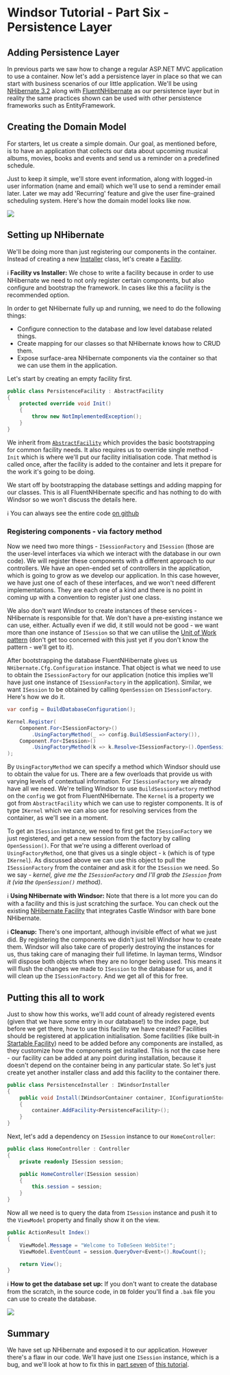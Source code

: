 # Windsor Tutorial - Part Six - Persistence Layer

## Adding Persistence Layer

In previous parts we saw how to change a regular ASP.NET MVC application to use a container. Now let's add a persistence layer in place so that we can start with business scenarios of our little application. We'll be using [NHibernate 3.2](http://nhforge.org) along with [FluentNHibernate](http://fluentnhibernate.org/) as our persistence layer but in reality the same practices shown can be used with other persistence frameworks such as EntityFramework.

## Creating the Domain Model

For starters, let us create a simple domain. Our goal, as mentioned before, is to have an application that collects our data about upcoming musical albums, movies, books and events and send us a reminder on a predefined schedule.

Just to keep it simple, we'll store event information, along with logged-in user information (name and email) which we'll use to send a reminder email later. Later we may add 'Recurring' feature and give the user fine-grained scheduling system. Here's how the domain model looks like now.

![](images/mvc-tutorial-domain-model.png)

## Setting up NHibernate

We'll be doing more than just registering our components in the container. Instead of creating a new [Installer](installers.md) class, let's create a [Facility](facilities.md).

:information_source: **Facility vs Installer:** We chose to write a facility because in order to use NHibernate we need to not only register certain components, but also configure and bootstrap the framework. In cases like this a facility is the recommended option.

In order to get NHibernate fully up and running, we need to do the following things:

* Configure connection to the database and low level database related things.
* Create mapping for our classes so that NHibernate knows how to CRUD them.
* Expose surface-area NHibernate components via the container so that we can use them in the application.

Let's start by creating an empty facility first.

```csharp
public class PersistenceFacility : AbstractFacility
{
	protected override void Init()
	{
		throw new NotImplementedException();
	}
}
```

We inherit from [`AbstractFacility`](https://github.com/castleproject/Castle.Windsor/blob/master/src/Castle.Windsor/MicroKernel/Facilities/AbstractFacility.cs) which provides the basic bootstrapping for common facility needs. It also requires us to override single method - `Init` which is where we'll put our facility initialisation code. That method is called once, after the facility is added to the container and lets it prepare for the work it's going to be doing.

We start off by bootstrapping the database settings and adding mapping for our classes. This is all FluentNHibernate specific and has nothing to do with Windsor so we won't discuss the details here.

:information_source: You can always see the entire code [on github](https://github.com/kkozmic/ToBeSeen)

### Registering components - via factory method

Now we need two more things - `ISessionFactory` and `ISession` (those are the user-level interfaces via which we interact with the database in our own code). We will register these components with a different approach to our controllers. We have an open-ended set of controllers in the application, which is going to grow as we develop our application. In this case however, we have just one of each of these interfaces, and we won't need different implementations. They are each one of a kind and there is no point in coming up with a convention to register just one class.

We also don't want Windsor to create instances of these services - NHibernate is responsible for that. We don't have a pre-existing instance we can use, either. Actually even if we did, it still would not be good - we want more than one instance of `ISession` so that we can utilise the [Unit of Work pattern](http://martinfowler.com/eaaCatalog/unitOfWork.html) (don't get too concerned with this just yet if you don't know the pattern - we'll get to it).

After bootstrapping the database FluentNHibernate gives us `NHibernate.Cfg.Configuration` instance. That object is what we need to use to obtain the `ISessionFactory` for our application (notice this implies we'll have just one instance of `ISessionFactory` in the application). Similar, we want `ISession` to be obtained by calling `OpenSession` on `ISessionFactory`. Here's how we do it.

```csharp
var config = BuildDatabaseConfiguration();

Kernel.Register(
	Component.For<ISessionFactory>()
		.UsingFactoryMethod(_ => config.BuildSessionFactory()),
	Component.For<ISession>()
		.UsingFactoryMethod(k => k.Resolve<ISessionFactory>().OpenSession())
);
```

By `UsingFactoryMethod` we can specify a method which Windsor should use to obtain the value for us. There are a few overloads that provide us with varying levels of contextual information. For `ISessionFactory` we already have all we need. We're telling Windsor to use `BuildSessionFactory` method on the `config` we got from FluentNHibernate. The `Kernel` is a property we got from `AbstractFacility` which we can use to register components. It is of type `IKernel` which we can also use for resolving services from the container, as we'll see in a moment.

To get an `ISession` instance, we need to first get the `ISessionFactory` we just registered, and get a new session from the factory by calling `OpenSession()`. For that we're using a different overload of `UsingFactoryMethod`, one that gives us a single object - `k` (which is of type `IKernel`). As discussed above we can use this object to pull the `ISessionFactory` from the container and ask it for the `ISession` we need. So we say - *kernel, give me the `ISessionFactory` and I'll grab the `ISession` from it (via the `OpenSession()` method)*.

:information_source: **Using NHibernate with Windsor:** Note that there is a lot more you can do with a facility and this is just scratching the surface. You can check out the existing [NHibernate Facility](nhibernate-facility.md) that integrates Castle Windsor with bare bone NHibernate.

:information_source: **Cleanup:** There's one important, although invisible effect of what we just did. By registering the components we didn't just tell Windsor how to create them. Windsor will also take care of properly destroying the instances for us, thus taking care of managing their full lifetime. In layman terms, Windsor will dispose both objects when they are no longer being used. This means it will flush the changes we made to `ISession` to the database for us, and it will clean up the `ISessionFactory`. And we get all of this for free.

## Putting this all to work

Just to show how this works, we'll add count of already registered events (given that we have some entry in our database!) to the index page, but before we get there, how to use this facility we have created? Facilities should be registered at application initialisation. Some facilities (like built-in [Startable Facility](startable-facility.md)) need to be added before any components are installed, as they customize how the components get installed. This is not the case here - our facility can be added at any point during installation, because it doesn't depend on the container being in any particular state. So let's just create yet another installer class and add this facility to the container there.

```csharp
public class PersistenceInstaller : IWindsorInstaller
{
	public void Install(IWindsorContainer container, IConfigurationStore store)
	{
		container.AddFacility<PersistenceFacility>();
	}
}
```

Next, let's add a dependency on `ISession` instance to our `HomeController`:

```csharp
public class HomeController : Controller
{
	private readonly ISession session;

	public HomeController(ISession session)
	{
		this.session = session;
	}
}
```

Now all we need is to query the data from `ISession` instance and push it to the `ViewModel` property and finally show it on the view.

```csharp
public ActionResult Index()
{
	ViewModel.Message = "Welcome to ToBeSeen WebSite!";
	ViewModel.EventCount = session.QueryOver<Event>().RowCount();

	return View();
}
```

:information_source: **How to get the database set up:** If you don't want to create the database from the scratch, in the source code, in `DB` folder you'll find a `.bak` file you can use to create the database.

![](images/mvc-tutorial-event-count.png)

## Summary

We have set up NHibernate and exposed it to our application. However there's a flaw in our code. We'll have just one `ISession` instance, which is a bug, and we'll look at how to fix this in [part seven](mvc-tutorial-part-7-lifestyles.md) of [this tutorial](mvc-tutorial-intro.md).
